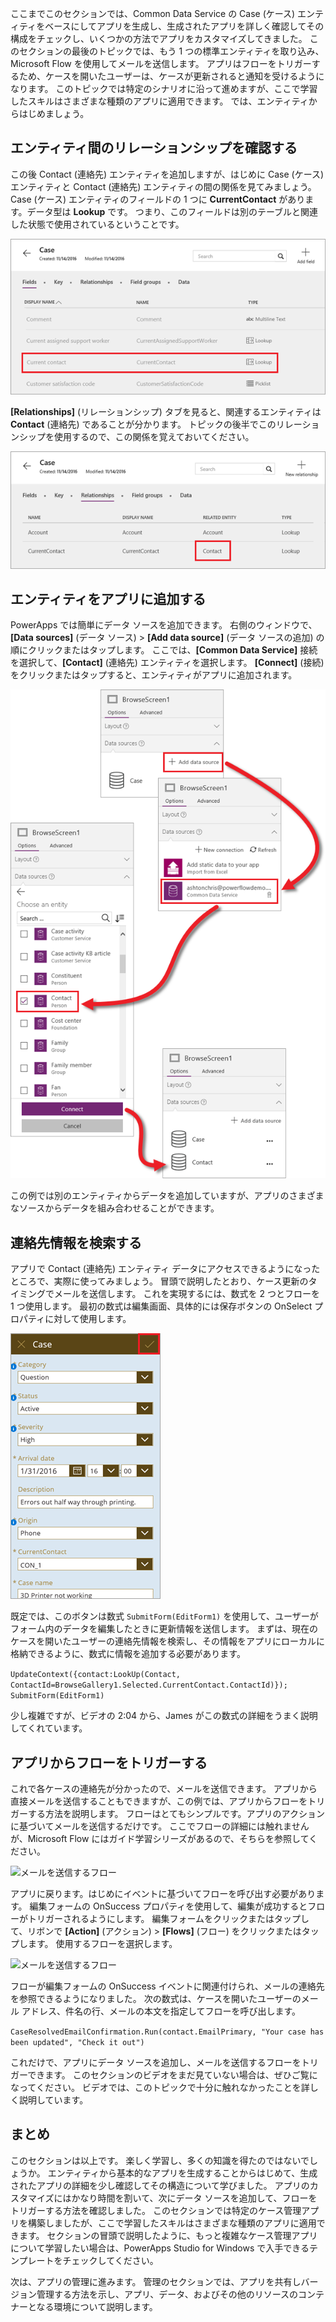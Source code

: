 ここまでこのセクションでは、Common Data Service の Case (ケース) エンティティをベースにしてアプリを生成し、生成されたアプリを詳しく確認してその構成をチェックし、いくつかの方法でアプリをカスタマイズしてきました。 このセクションの最後のトピックでは、もう 1 つの標準エンティティを取り込み、Microsoft Flow を使用してメールを送信します。 アプリはフローをトリガーするため、ケースを開いたユーザーは、ケースが更新されると通知を受けるようになります。 このトピックでは特定のシナリオに沿って進めますが、ここで学習したスキルはさまざまな種類のアプリに適用できます。 では、エンティティからはじめましょう。

## <a name="review-entity-relationships"></a>エンティティ間のリレーションシップを確認する
この後 Contact (連絡先) エンティティを追加しますが、はじめに Case (ケース) エンティティと Contact (連絡先) エンティティの間の関係を見てみましょう。 Case (ケース) エンティティのフィールドの 1 つに **CurrentContact** があります。データ型は **Lookup** です。 つまり、このフィールドは別のテーブルと関連した状態で使用されているということです。

![Case (ケース) エンティティのフィールド](./media/learning-case-app-add-source/case-fields.png)

**[Relationships]** (リレーションシップ) タブを見ると、関連するエンティティは**Contact** (連絡先) であることが分かります。 トピックの後半でこのリレーションシップを使用するので、この関係を覚えておいてください。

![Case (ケース) エンティティのリレーションシップ](./media/learning-case-app-add-source/case-relationships.png)

## <a name="add-an-entity-to-the-app"></a>エンティティをアプリに追加する
PowerApps では簡単にデータ ソースを追加できます。 右側のウィンドウで、**[Data sources]** (データ ソース) > **[Add data source]** (データ ソースの追加) の順にクリックまたはタップします。 ここでは、**[Common Data Service]** 接続を選択して、**[Contact]** (連絡先) エンティティを選択します。 **[Connect]** (接続) をクリックまたはタップすると、エンティティがアプリに追加されます。 

![Contact (連絡先) エンティティを追加する](./media/learning-case-app-add-source/contact-entity.png)

この例では別のエンティティからデータを追加していますが、アプリのさまざまなソースからデータを組み合わせることができます。 

## <a name="look-up-contact-information"></a>連絡先情報を検索する
アプリで Contact (連絡先) エンティティ データにアクセスできるようになったところで、実際に使ってみましょう。 冒頭で説明したとおり、ケース更新のタイミングでメールを送信します。 これを実現するには、数式を 2 つとフローを 1 つ使用します。 最初の数式は編集画面、具体的には保存ボタンの OnSelect プロパティに対して使用します。

![アプリの編集画面](./media/learning-case-app-add-source/edit-screen.png)

既定では、このボタンは数式 `SubmitForm(EditForm1)` を使用して、ユーザーがフォーム内のデータを編集したときに更新情報を送信します。 まずは、現在のケースを開いたユーザーの連絡先情報を検索し、その情報をアプリにローカルに格納できるように、数式に情報を追加する必要があります。 

```UpdateContext({contact:LookUp(Contact, ContactId=BrowseGallery1.Selected.CurrentContact.ContactId)}); SubmitForm(EditForm1)```

少し複雑ですが、ビデオの 2:04 から、James がこの数式の詳細をうまく説明してくれています。

## <a name="trigger-a-flow-from-the-app"></a>アプリからフローをトリガーする
これで各ケースの連絡先が分かったので、メールを送信できます。 アプリから直接メールを送信することもできますが、この例では、アプリからフローをトリガーする方法を説明します。 フローはとてもシンプルです。アプリのアクションに基づいてメールを送信するだけです。 ここでフローの詳細には触れませんが、Microsoft Flow にはガイド学習シリーズがあるので、そちらを参照してください。 

![メールを送信するフロー](./media/learning-case-app-add-source/email-flow.png)

アプリに戻ります。はじめにイベントに基づいてフローを呼び出す必要があります。 編集フォームの OnSuccess プロパティを使用して、編集が成功するとフローがトリガーされるようにします。 編集フォームをクリックまたはタップして、リボンで **[Action]** (アクション) > **[Flows]** (フロー) をクリックまたはタップします。 使用するフローを選択します。 

![メールを送信するフロー](./media/learning-case-app-add-source/add-flow-action.png)

フローが編集フォームの OnSuccess イベントに関連付けられ、メールの連絡先を参照できるようになりました。 次の数式は、ケースを開いたユーザーのメール アドレス、件名の行、メールの本文を指定してフローを呼び出します。 

```CaseResolvedEmailConfirmation.Run(contact.EmailPrimary, "Your case has been updated", "Check it out")```

これだけで、アプリにデータ ソースを追加し、メールを送信するフローをトリガーできます。 このセクションのビデオをまだ見ていない場合は、ぜひご覧になってください。 ビデオでは、このトピックで十分に触れなかったことを詳しく説明しています。

## <a name="wrapping-it-all-up"></a>まとめ
このセクションは以上です。 楽しく学習し、多くの知識を得たのではないでしょうか。 エンティティから基本的なアプリを生成することからはじめて、生成されたアプリの詳細を少し確認してその構造について学びました。 アプリのカスタマイズにはかなり時間を割いて、次にデータ ソースを追加して、フローをトリガーする方法を確認しました。 このセクションでは特定のケース管理アプリを構築しましたが、ここで学習したスキルはさまざまな種類のアプリに適用できます。 セクションの冒頭で説明したように、もっと複雑なケース管理アプリについて学習したい場合は、PowerApps Studio for Windows で入手できるテンプレートをチェックしてください。 

次は、アプリの管理に進みます。 管理のセクションでは、アプリを共有しバージョン管理する方法を示し、アプリ、データ、およびその他のリソースのコンテナーとなる環境について説明します。 

